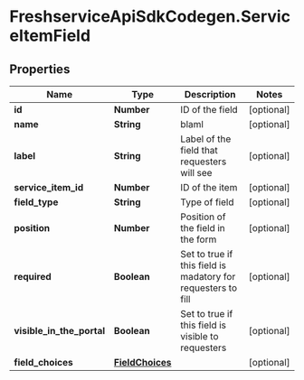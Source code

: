 # FreshserviceApiSdkCodegen.ServiceItemField

## Properties

| Name                      | Type                                | Description                                                  | Notes      |
| ------------------------- | ----------------------------------- | ------------------------------------------------------------ | ---------- |
| **id**                    | **Number**                          | ID of the field                                              | [optional] |
| **name**                  | **String**                          | blaml                                                        | [optional] |
| **label**                 | **String**                          | Label of the field that requesters will see                  | [optional] |
| **service_item_id**       | **Number**                          | ID of the item                                               | [optional] |
| **field_type**            | **String**                          | Type of field                                                | [optional] |
| **position**              | **Number**                          | Position of the field in the form                            | [optional] |
| **required**              | **Boolean**                         | Set to true if this field is madatory for requesters to fill | [optional] |
| **visible_in_the_portal** | **Boolean**                         | Set to true if this field is visible to requesters           | [optional] |
| **field_choices**         | [**FieldChoices**](FieldChoices.md) |                                                              | [optional] |
